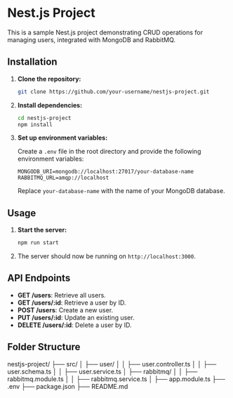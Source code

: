 # Nest.js Project

This is a sample Nest.js project demonstrating CRUD operations for managing users, integrated with MongoDB and RabbitMQ.

## Installation

1. **Clone the repository:**

    ```bash
    git clone https://github.com/your-username/nestjs-project.git
    ```

2. **Install dependencies:**

    ```bash
    cd nestjs-project
    npm install
    ```

3. **Set up environment variables:**

    Create a `.env` file in the root directory and provide the following environment variables:

    ```
    MONGODB_URI=mongodb://localhost:27017/your-database-name
    RABBITMQ_URL=amqp://localhost
    ```

    Replace `your-database-name` with the name of your MongoDB database.

## Usage

1. **Start the server:**

    ```bash
    npm run start
    ```

2. The server should now be running on `http://localhost:3000`.

## API Endpoints

- **GET /users**: Retrieve all users.
- **GET /users/:id**: Retrieve a user by ID.
- **POST /users**: Create a new user.
- **PUT /users/:id**: Update an existing user.
- **DELETE /users/:id**: Delete a user by ID.

## Folder Structure

nestjs-project/
├── src/
│ ├── user/
│ │ ├── user.controller.ts
│ │ ├── user.schema.ts
│ │ ├── user.service.ts
│ ├── rabbitmq/
│ │ ├── rabbitmq.module.ts
│ │ ├── rabbitmq.service.ts
│ ├── app.module.ts
├── .env
├── package.json
├── README.md

